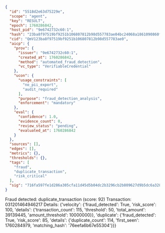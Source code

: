 ```json
{
  "id": "5518d2e63d75229e",
  "scope": "agent",
  "key": "RESULT",
  "epoch": 1760286842,
  "host_pid": "9e6742732c60:1",
  "hash": "23ba8f97519bf9251b106807812b98d557783ae04bc24068a1861090860f9ae2",
  "cid": "QmV123ba8f97519bf9251b106807812b98d557783ae0",
  "aicp": {
    "prov": {
      "issuer": "9e6742732c60:1",
      "created_at": 1760286842,
      "method": "automated_fraud_detection",
      "vc_type": "VerifiableCredential"
    },
    "ucon": {
      "usage_constraints": [
        "no_pii_export",
        "audit_required"
      ],
      "purpose": "fraud_detection_analysis",
      "enforcement": "mandatory"
    },
    "eval": {
      "confidence": 1.0,
      "evidence_count": 0,
      "review_status": "pending",
      "evaluated_at": 1760286842
    }
  },
  "sources": [],
  "edges": [],
  "metrics": {},
  "thresholds": {},
  "tags": [
    "fraud",
    "duplicate_transaction",
    "risk_critical"
  ],
  "sig": "716fa597fe1d286a305cfa11d45d5b04dc2b3296cb2b809627d9b5dc6a32809f"
}
```

Fraud detected: duplicate_transaction (score: 92)
Transaction: 031201464946217
Details: {'velocity': {'fraud_detected': True, 'risk_score': 100, 'details': {'transaction_count': 115, 'threshold': 50, 'total_amount': 39139445, 'amount_threshold': 10000000}}, 'duplicate': {'fraud_detected': True, 'risk_score': 85, 'details': {'duplicate_count': 114, 'first_seen': 1760284979, 'matching_hash': '76eefa6b67e55304'}}}